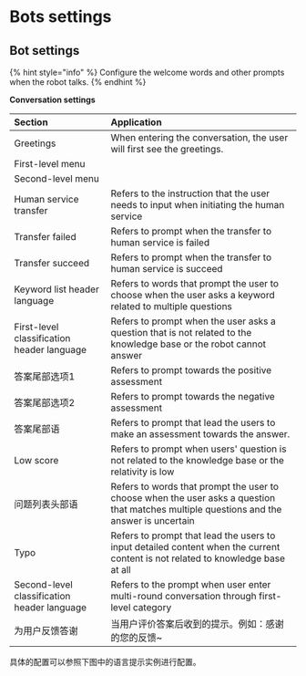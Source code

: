# Bots settings

## Bot settings

{% hint style="info" %}
  Configure the welcome words and other prompts when the robot talks.
{% endhint %}

**Conversation settings**

| Section | Application |
| :--- | :--- |
| Greetings | When entering the conversation, the user will first see the greetings. |
| First-level menu |  |
| Second-level menu |  |
| Human service transfer | Refers to the instruction that the user needs to input when initiating the human service |
| Transfer failed | Refers to prompt when the transfer to human service is failed |
| Transfer succeed | Refers to prompt when the transfer to human service is succeed |
| Keyword list header language | Refers to words that prompt the user to choose when the user asks a keyword related to multiple questions |
| First-level classification header language | Refers to prompt when the user asks a question that is not related to the knowledge base or the robot cannot answer |
| 答案尾部选项1 | Refers to prompt towards the positive assessment |
| 答案尾部选项2 | Refers to prompt towards the negative assessment |
| 答案尾部语 | Refers to prompt that lead the users to make an assessment towards the answer. |
| Low score | Refers to prompt when users' question is not related to the knowledge base or the relativity is low |
| 问题列表头部语 | Refers to words that prompt the user to choose when the user asks a question that matches multiple questions and the answer is uncertain |
| Typo | Refers to prompt that lead the users to input detailed content when the current content is not related to knowledge base at all |
| Second-level classification header language | Refers to the prompt when user enter multi-round conversation through first-level category |
| 为用户反馈答谢 | 当用户评价答案后收到的提示。例如：感谢的您的反馈~ |

具体的配置可以参照下图中的语言提示实例进行配置。

